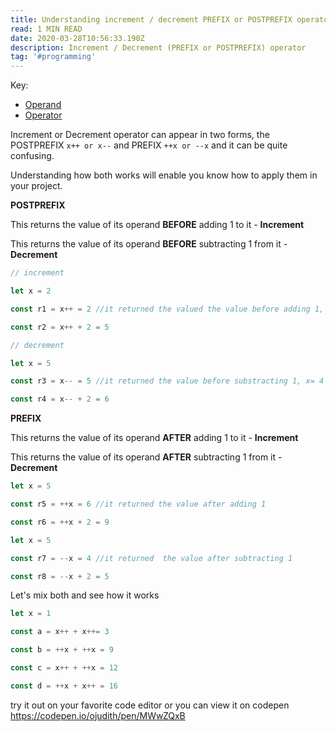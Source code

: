 ```yaml
---
title: Understanding increment / decrement PREFIX or POSTPREFIX operator
read: 1 MIN READ
date: 2020-03-28T10:56:33.190Z
description: Increment / Decrement (PREFIX or POSTPREFIX) operator
tag: '#programming'
---
```

Key: 

* [Operand](https://en.m.wikipedia.org/wiki/Operand)
* [Operator](https://en.m.wikipedia.org/wiki/Operator)

Increment or Decrement operator can appear in two forms,  the POSTPREFIX `x++ or x--` and PREFIX `++x or --x` and it can be quite confusing.  

Understanding how both works will enable you know how to apply them in your project. 

**POSTPREFIX** 

This returns the value of its operand **BEFORE** adding 1 to it - **Increment**

This returns the value of its operand **BEFORE** subtracting 1 from it - **Decrement**

```js
// increment 

let x = 2

const r1 = x++ = 2 //it returned the valued the value before adding 1, meanwhile x is 3 

const r2 = x++ + 2 = 5 
```

```js
// decrement

let x = 5

const r3 = x-- = 5 //it returned the value before substracting 1, x= 4

const r4 = x-- + 2 = 6
```

**PREFIX**

This returns the value of its operand **AFTER** adding 1 to it - **Increment**

This returns the value of its operand **AFTER** subtracting 1 from it - **Decrement**

```js
let x = 5

const r5 = ++x = 6 //it returned the value after adding 1

const r6 = ++x + 2 = 9
```

```js
let x = 5

const r7 = --x = 4 //it returned  the value after subtracting 1

const r8 = --x + 2 = 5
```

Let's mix both and see how it works 

```js
let x = 1

const a = x++ + x++= 3 

const b = ++x + ++x = 9

const c = x++ + ++x = 12

const d = ++x + x++ = 16
```

try it out on your favorite code editor or you can view it on codepen\
https://codepen.io/ojudith/pen/MWwZQxB
